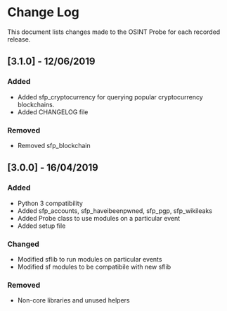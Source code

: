 # Change Log
This document lists changes made to the OSINT Probe for each recorded release.

## [3.1.0] - 12/06/2019
### Added
- Added sfp_cryptocurrency for querying popular cryptocurrency blockchains.
- Added CHANGELOG file

### Removed
- Removed sfp_blockchain

## [3.0.0] - 16/04/2019
### Added
- Python 3 compatibility
- Added sfp_accounts, sfp_haveibeenpwned, sfp_pgp, sfp_wikileaks
- Added Probe class to use modules on a particular event
- Added setup file

### Changed
- Modified sflib to run modules on particular events
- Modified sf modules to be compatibile with new sflib

### Removed
- Non-core libraries and unused helpers